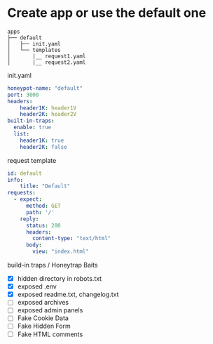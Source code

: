 # Create app or use the default one

```
apps
├── default
│   ├── init.yaml
│   └── templates
│       |__ request1.yaml
│       |__ request2.yaml
```

init.yaml
```yaml
honeypot-name: "default"
port: 3000
headers:
    header1K: header1V
    header2K: header2V
built-in-traps:
  enable: true
  list:
    header1K: true
    header2K: false
```


request template
```yaml
id: default
info:
    title: "Default"
requests:
  - expect:
      method: GET
      path: '/'
    reply:
      status: 200
      headers:
        content-type: "text/html"
      body: 
        view: "index.html"
```


build-in traps / Honeytrap Baits

- [x] hidden directory in robots.txt
- [x] exposed .env 
- [x] exposed readme.txt, changelog.txt
- [ ] exposed archives
- [ ] exposed admin panels
- [ ] Fake Cookie Data
- [ ] Fake Hidden Form 
- [ ] Fake HTML comments
